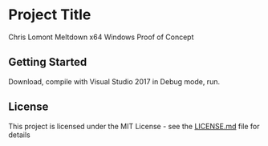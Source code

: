 # Project Title

Chris Lomont Meltdown x64 Windows Proof of Concept

## Getting Started

Download, compile with Visual Studio 2017 in Debug mode, run.


## License

This project is licensed under the MIT License - see the [LICENSE.md](LICENSE.md) file for details

